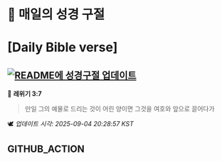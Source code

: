 # 🙏 매일의 성경 구절
# [Daily Bible verse]
## [![README에 성경구절 업데이트](https://github.com/DONGSUKA/first_test/actions/workflows/update-readme-bible.yml/badge.svg)](https://github.com/DONGSUKA/first_test/actions/workflows/update-readme-bible.yml)
<!-- START_BIBLE_VERSE -->
📖 **레위기 3:7**
> 만일 그의 예물로 드리는 것이 어린 양이면 그것을 여호와 앞으로 끌어다가

🕊️ _업데이트 시각: 2025-09-04 20:28:57 KST_
  <!-- END_BIBLE_VERSE -->
## GITHUB_ACTION
